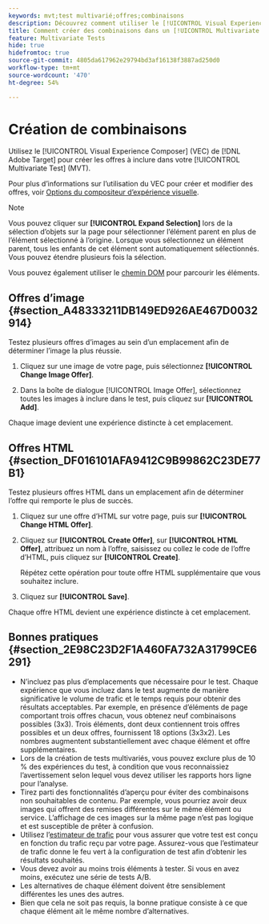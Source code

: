 ```yaml
---
keywords: mvt;test multivarié;offres;combinaisons
description: Découvrez comment utiliser le [!UICONTROL Visual Experience Composer] (VEC) dans l’Adobe  [!DNL Target]  créer les offres que vous souhaitez inclure dans votre [!UICONTROL Multivariate Test] (MVT).
title: Comment créer des combinaisons dans un [!UICONTROL Multivariate Test] (MVT) ?
feature: Multivariate Tests
hide: true
hidefromtoc: true
source-git-commit: 4805da617962e29794bd3af16138f3887ad250d0
workflow-type: tm+mt
source-wordcount: '470'
ht-degree: 54%

---
```


# Création de combinaisons

Utilisez le [!UICONTROL Visual Experience Composer] (VEC) de [!DNL Adobe Target] pour créer les offres à inclure dans votre [!UICONTROL Multivariate Test] (MVT).

Pour plus d’informations sur l’utilisation du VEC pour créer et modifier des offres, voir [Options du compositeur d’expérience visuelle](/help/main/c-experiences/c-visual-experience-composer/viztarget-options.md).

>[!NOTE]
>
>Vous pouvez cliquer sur **[!UICONTROL Expand Selection]** lors de la sélection d’objets sur la page pour sélectionner l’élément parent en plus de l’élément sélectionné à l’origine. Lorsque vous sélectionnez un élément parent, tous les enfants de cet élément sont automatiquement sélectionnés. Vous pouvez étendre plusieurs fois la sélection.
>
>Vous pouvez également utiliser le [chemin DOM](/help/main/c-experiences/c-visual-experience-composer/viztarget-options.md#dom-path) pour parcourir les éléments.

## Offres d’image {#section_A48333211DB149ED926AE467D0032914}

Testez plusieurs offres d’images au sein d’un emplacement afin de déterminer l’image la plus réussie.

1. Cliquez sur une image de votre page, puis sélectionnez **[!UICONTROL Change Image Offer]**.

1. Dans la boîte de dialogue [!UICONTROL Image Offer], sélectionnez toutes les images à inclure dans le test, puis cliquez sur **[!UICONTROL Add]**.

Chaque image devient une expérience distincte à cet emplacement.

## Offres HTML {#section_DF016101AFA9412C9B99862C23DE77B1}

Testez plusieurs offres HTML dans un emplacement afin de déterminer l’offre qui remporte le plus de succès.

1. Cliquez sur une offre d’HTML sur votre page, puis sur **[!UICONTROL Change HTML Offer]**.

1. Cliquez sur **[!UICONTROL Create Offer]**, sur **[!UICONTROL HTML Offer]**, attribuez un nom à l’offre, saisissez ou collez le code de l’offre d’HTML, puis cliquez sur **[!UICONTROL Create]**.

   Répétez cette opération pour toute offre HTML supplémentaire que vous souhaitez inclure.

1. Cliquez sur **[!UICONTROL Save]**.

Chaque offre HTML devient une expérience distincte à cet emplacement.

## Bonnes pratiques {#section_2E98C23D2F1A460FA732A31799CE6291}

* N’incluez pas plus d’emplacements que nécessaire pour le test. Chaque expérience que vous incluez dans le test augmente de manière significative le volume de trafic et le temps requis pour obtenir des résultats acceptables. Par exemple, en présence d’éléments de page comportant trois offres chacun, vous obtenez neuf combinaisons possibles (3x3). Trois éléments, dont deux contiennent trois offres possibles et un deux offres, fournissent 18 options (3x3x2). Les nombres augmentent substantiellement avec chaque élément et offre supplémentaires.
* Lors de la création de tests multivariés, vous pouvez exclure plus de 10 % des expériences du test, à condition que vous reconnaissiez l’avertissement selon lequel vous devez utiliser les rapports hors ligne pour l’analyse.
* Tirez parti des fonctionnalités d’aperçu pour éviter des combinaisons non souhaitables de contenu. Par exemple, vous pourriez avoir deux images qui offrent des remises différentes sur le même élément ou service. L’affichage de ces images sur la même page n’est pas logique et est susceptible de prêter à confusion.
* Utilisez l’[estimateur de trafic](/help/main/c-activities/c-multivariate-testing/t-create-multivariate-test/traffic-estimator.md) pour vous assurer que votre test est conçu en fonction du trafic reçu par votre page. Assurez-vous que l’estimateur de trafic donne le feu vert à la configuration de test afin d’obtenir les résultats souhaités.
* Vous devez avoir au moins trois éléments à tester. Si vous en avez moins, exécutez une série de tests A/B.
* Les alternatives de chaque élément doivent être sensiblement différentes les unes des autres.
* Bien que cela ne soit pas requis, la bonne pratique consiste à ce que chaque élément ait le même nombre d’alternatives.

